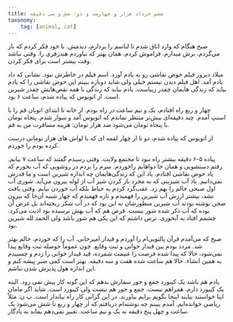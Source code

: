 ```yaml
---
title: ششم خرداد هزار و چهارصد و دو: شش و سی دقیقه
taxonomy:
    tag: [animal, cat]
---
```


صبح  هنگام که وارد اتاق شدم تا لباسم را بردارم، دیدمش. با خود فکر کردم که باز می‌گردم، برش میدارم.  فراموش کردم. همان بهتر که نیاوردم هندزفری را. وقتی نباشد وقت بیشتر است برای فکر کردن. 

میلاد دیروز فیلم حوض نقاشی رو به یادم آورد. اسم فیلم در خاطرش نبود. نشانی که داد یادم آمد. اهل فیلم دیدن نیستم خیلی ولی شاید دوباره ببینم این حوض نقاشی را که یادم بیاید که زندگی هایمان چقدر زیباست. یادم بیاید که زندگی با همه نقص‌هایش چقدر شیرین است.
از اتوبوس که پیاده شدم، ساعت ۶ بود.

چهار و ربع  راه افتادم، یک و نیم ساعت در راه بودم. از خانه تا ابتدای اتوبان قم را با اسنپ آمدم.  چند دقیقه‌ای بیش‌تر منتظر نماندم که  اتوبوس آمد و سوار شدم. پنجاه تومان با پنجاه تومان می‌شود صد هزار تومان: هزینه مسافرت من به قم. 

از اتوبوس که پیاده شدم، دو تا از چهار لقمه ای که با لواش های هزار تومانی درست کرده بودم را خوردم. 

پیاده ۵-۶ دقیقه بیشتر راه نبود تا مجتمع ولایت. وقتی رسیدم گفتند که ساعت ۷ بیایم. 
رفتم دستشویی و همان جا دواهایم راخوردم. سرم را بردم در روشویی که آب بخورم که یاد حوض نقاشی افتادم. یاد این که زندگی‌هایمان چه اندازه شیرین است  و ما قدرش  نمی‌دانیم. یاد آب شیرینی که به مجرد باز کردن شیر آب از لوله بیرون می‌آید. شوری آب اول صبحی حالم را بهم زد. عقب‌گرد کردم به حیاط  بلکه آب خوردن بیابم. وقتی یافت نشد، بیشتر ارزش آب شیرین را فهمیدم  و تازه فهمیدم که چهار شنبه آن‌جا که بیرون صحن نوشته بودند آب شیرین منظورشان نه این بود که در آب شکر ریخته‌اند بل غرض آن بوده که آب ذکر شده شور نیست. قرص هم که آب بهش نرسیده بود اذیت می‌کرد. چشمم افتاد به آبخوری. ترس داشتم که این یکی هم شور باشد ولی الحمد لله شیرین بود.

صبح که می‌آمدم قرآن پالتویی‌ام را آوردم و قیدار امیرخانی. آب را که خوردم، حالم بهتر شد. مردد بودم بین قیدار خوانی و ثبت وقایع. چون عموماً حوصله ثبت وقایع پیدا نمی‌شود، حالا که پیدا شده فرصت را غنیمت شمرده، قید قیدار خوانی را زدم و چسبیدم به همین انشاء. حالا هم ساعت شده هفت و سه دقیقه. بهتر است کمی صبر پیشه کنم و این اندازه هول پذیرش شدن نباشم.

یادم هم باشد یک کیبورد جمع و جور سفارش بدهم که این گونه کار پیش نمی رود. البته یک کیبورد دارم. همراهم نیست. جمع و جور هم نیست ولی کیبورد است. شاید اگر مامان اینا خواستند بیایند اینجا بگویم برایم بیاورند. در این گرانی کار راه بیانداز است.
پ ن: مثلاً ریاضی خوانده‌ایم. آمدم ببینم چه نوشته‌ام دریافتم که از چهار و ربع تا شش می‌شود یک ساعت و چهل پنج دقیقه نه یک و نیم ساعت. تغییر نمی‌دهم بماند به یادگار.